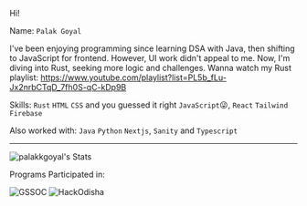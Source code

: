 Hi!

Name: `Palak Goyal`

I've been enjoying programming since learning DSA with Java, then shifting to JavaScript for frontend. However, UI work didn't appeal to me. Now, I'm diving into Rust, seeking more logic and challenges.
Wanna watch my Rust playlist: https://www.youtube.com/playlist?list=PL5b_fLu-Jx2nrbCTqD_7fh0S-qC-kDp9B

Skills: `Rust` `HTML` `CSS` and you guessed it right `JavaScript`😜, `React` `Tailwind` `Firebase`

Also worked with: `Java` `Python` `Nextjs`, `Sanity` and `Typescript`

---
![palakkgoyal's Stats](https://github-readme-stats.vercel.app/api?username=palakkgoyal&theme=vue-dark&show_icons=true&hide_border=true&count_private=true)


Programs Participated in:

![GSSOC](https://i.ibb.co/2cC7fzv/Screenshot-2023-08-03-135556.png)
![HackOdisha](https://i.ibb.co/1zqVtpR/Screenshot-2023-09-14-200430.png)
